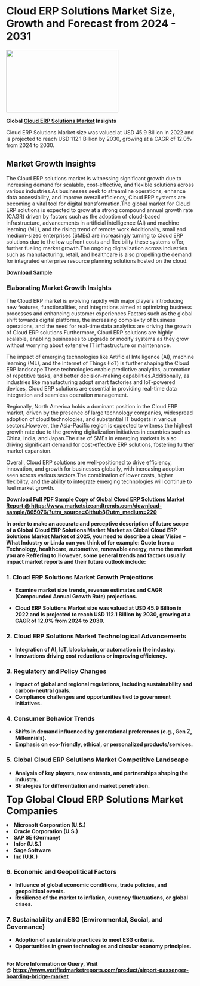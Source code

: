 <H1>Cloud ERP Solutions Market Size, Growth and Forecast from 2024 - 2031</H1><img class="aligncenter size-medium wp-image-584254" src="https://thirdeyenews.in/wp-content/uploads/2024/09/Global-Market-Research-300x168.jpeg" alt="" width="300" height="168" /><p><strong>Global&nbsp;<a href="https://www.marketsizeandtrends.com/download-sample/865076/?utm_source=Github8j?utm_medium=220">Cloud ERP Solutions Market</a> Insights</strong></p><p>Cloud ERP Solutions Market size was valued at USD 45.9 Billion in 2022 and is projected to reach USD 112.1 Billion by 2030, growing at a CAGR of 12.0% from 2024 to 2030.</p><p><h2>Market Growth Insights</h2> <p>The Cloud ERP solutions market is witnessing significant growth due to increasing demand for scalable, cost-effective, and flexible solutions across various industries.As businesses seek to streamline operations, enhance data accessibility, and improve overall efficiency, Cloud ERP systems are becoming a vital tool for digital transformation.The global market for Cloud ERP solutions is expected to grow at a strong compound annual growth rate (CAGR) driven by factors such as the adoption of cloud-based infrastructure, advancements in artificial intelligence (AI) and machine learning (ML), and the rising trend of remote work.Additionally, small and medium-sized enterprises (SMEs) are increasingly turning to Cloud ERP solutions due to the low upfront costs and flexibility these systems offer, further fueling market growth.The ongoing digitalization across industries such as manufacturing, retail, and healthcare is also propelling the demand for integrated enterprise resource planning solutions hosted on the cloud.</p> <p><strong><a href="sample-download-link" target="_blank">Download Sample</a></strong></p> <h3>Elaborating Market Growth Insights</h3> <p>The Cloud ERP market is evolving rapidly with major players introducing new features, functionalities, and integrations aimed at optimizing business processes and enhancing customer experiences.Factors such as the global shift towards digital platforms, the increasing complexity of business operations, and the need for real-time data analytics are driving the growth of Cloud ERP solutions.Furthermore, Cloud ERP solutions are highly scalable, enabling businesses to upgrade or modify systems as they grow without worrying about extensive IT infrastructure or maintenance.</p> <p>The impact of emerging technologies like Artificial Intelligence (AI), machine learning (ML), and the Internet of Things (IoT) is further shaping the Cloud ERP landscape.These technologies enable predictive analytics, automation of repetitive tasks, and better decision-making capabilities.Additionally, as industries like manufacturing adopt smart factories and IoT-powered devices, Cloud ERP solutions are essential in providing real-time data integration and seamless operation management.</p> <p>Regionally, North America holds a dominant position in the Cloud ERP market, driven by the presence of large technology companies, widespread adoption of cloud technologies, and substantial IT budgets in various sectors.However, the Asia-Pacific region is expected to witness the highest growth rate due to the growing digitalization initiatives in countries such as China, India, and Japan.The rise of SMEs in emerging markets is also driving significant demand for cost-effective ERP solutions, fostering further market expansion.</p> <p>Overall, Cloud ERP solutions are well-positioned to drive efficiency, innovation, and growth for businesses globally, with increasing adoption seen across various sectors.The combination of lower costs, higher flexibility, and the ability to integrate emerging technologies will continue to fuel market growth.</p> <p><strong><a href="get-more-link" target="_blank"></p><p><span class=""><strong>Download Full PDF Sample Copy of Global Cloud ERP Solutions Market Report</strong> @ <a href="https://www.marketsizeandtrends.com/download-sample/865076/?utm_source=Github8j?utm_medium=220" target="_blank">https://www.marketsizeandtrends.com/download-sample/865076/?utm_source=Github8j?utm_medium=220</a></span></p><p>In order to make an accurate and perceptive description of future scope of a Global&nbsp;Cloud ERP Solutions Market Market as Global&nbsp;Cloud ERP Solutions Market Market of 2025, you need to describe a clear Vision &ndash; What Industry or Linda can you think of for example: Quote from a Technology, healthcare, automotive, renewable energy, name the market you are Reffering to.However, some general trends and factors usually impact market reports and their future outlook include:</p><h3>1.&nbsp;<strong>Cloud ERP Solutions Market Growth Projections</strong></h3><ul><li>Examine market size trends, revenue estimates and CAGR (Compounded Annual Growth Rate) projections.</li><li><p>Cloud ERP Solutions Market size was valued at USD 45.9 Billion in 2022 and is projected to reach USD 112.1 Billion by 2030, growing at a CAGR of 12.0% from 2024 to 2030.</p></li></ul><h3>2.&nbsp;<strong>Cloud ERP Solutions Market Technological Advancements</strong></h3><ul><li>Integration of AI, IoT, blockchain, or automation in the industry.</li><li>Innovations driving cost reductions or improving efficiency.</li></ul><h3>3.&nbsp;<strong>Regulatory and Policy Changes</strong></h3><ul><li>Impact of global and regional regulations, including sustainability and carbon-neutral goals.</li><li>Compliance challenges and opportunities tied to government initiatives.</li></ul><h3>4.&nbsp;<strong>Consumer Behavior Trends</strong></h3><ul><li>Shifts in demand influenced by generational preferences (e.g., Gen Z, Millennials).</li><li>Emphasis on eco-friendly, ethical, or personalized products/services.</li></ul><h3>5.&nbsp;<strong>Global Cloud ERP Solutions Market Competitive Landscape</strong></h3><ul><li>Analysis of key players, new entrants, and partnerships shaping the industry.</li><li>Strategies for differentiation and market penetration.</li></ul><p data-pm-slice="1 1 []"><span style="color: inherit; font-family: inherit; font-size: 25px;">Top Global Cloud ERP Solutions Market Companies</span></p><div class="" data-test-id=""><p><li>Microsoft Corporation (U.S.)</li><li> Oracle Corporation (U.S.)</li><li> SAP SE (Germany)</li><li> Infor (U.S.)</li><li> Sage Software</li><li> Inc (U.K.)</li></p></div><h3>6.&nbsp;<strong>Economic and Geopolitical Factors</strong></h3><ul><li>Influence of global economic conditions, trade policies, and geopolitical events.</li><li>Resilience of the market to inflation, currency fluctuations, or global crises.</li></ul><h3>7.&nbsp;<strong>Sustainability and ESG (Environmental, Social, and Governance)</strong></h3><ul><li>Adoption of sustainable practices to meet ESG criteria.</li><li>Opportunities in green technologies and circular economy principles.</li></ul><h2><strong style="font-size: 14px;">For More Information or Query, Visit @&nbsp;</strong><a style="background-color: #ffffff; font-size: 14px;" href="https://www.marketsizeandtrends.com/report/cloud-erp-solutions-market/" target="_blank">https://www.verifiedmarketreports.com/product/airport-passenger-boarding-bridge-market</a></h2>